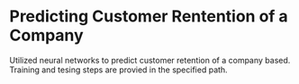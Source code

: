 # Predicting Customer Rentention of a Company

Utilized neural networks to predict customer retention of a company based. 
Training and tesing steps are provied in the specified path.
